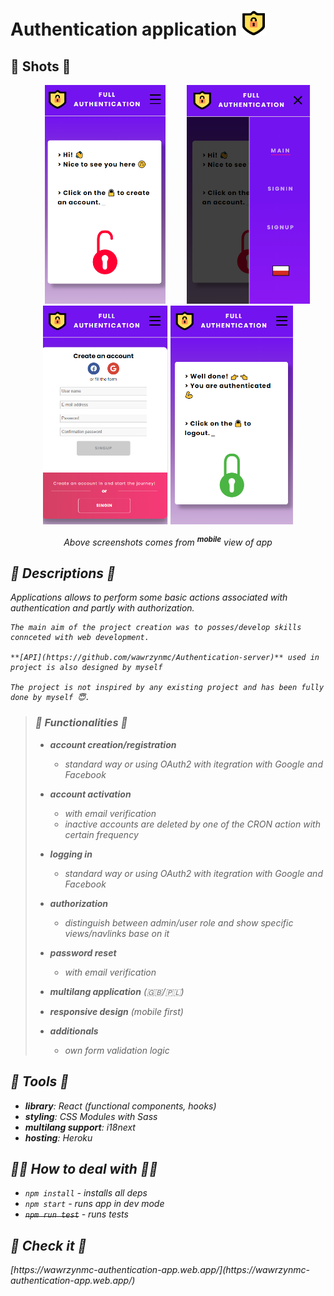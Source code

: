 <h1>Authentication application <img src="src/assets/images/logo.png" height="40px"></h1>

<h2>👀 Shots 👀</h2> 
<p align="center">
    <img src="src/assets/shots/mobile_main.png" height="350px" style="margin: 0 30px;">
    <img src="src/assets/shots/mobile_side.png" height="350px">
    <img src="src/assets/shots/mobile_signup.png" height="350px">
    <img src="src/assets/shots/mobile_main_auth.png" height="350px">
</p>

<p align="center"><i>Above screenshots comes from <sup><strong>mobile</strong></sup> view of app<i></p>

<h2>🧻 Descriptions 🧻</h2>
<p>
    Applications allows to perform some basic actions associated with authentication and partly with authorization.

    The main aim of the project creation was to posses/develop skills connceted with web development. 

    **[API](https://github.com/wawrzynmc/Authentication-server)** used in project is also designed by myself
    
    The project is not inspired by any existing project and has been fully done by myself 😇.
</p>

> <h3>🦾 Functionalities 🦾</h3>
> 
> - **account creation/registration**
> 
>   - standard way or using OAuth2 with itegration with Google and Facebook
> 
> - **account activation**
>
>   - with email verification
>   - inactive accounts are deleted by one of the CRON action with certain frequency
> 
> - **logging in**
> 
>   - standard way or using OAuth2 with itegration with Google and Facebook
> 
> - **authorization**
> 
>   - distinguish between admin/user role and show specific views/navlinks base on it
> 
> - **password reset**
> 
>   - with email verification
> 
> - **multilang application** (🇬🇧/🇵🇱)
> 
> - **responsive design** (mobile first)
> 
> - **additionals**
> 
>   - own form validation logic

<h2>🧰 Tools 🧰</h2>

- **library**: React (functional components, hooks)
- **styling**: CSS Modules with Sass
- **multilang support**: i18next
- **hosting**: Heroku

<h2>🏃‍♂️ How to deal with 🏃‍♂️</h2>

- <code>npm install</code> - installs all deps
- <code>npm start</code> - runs app in dev mode
- ~~<code>npm run test</code>~~ - runs tests

<h2>💩 Check it 💩</h2>
[https://wawrzynmc-authentication-app.web.app/](https://wawrzynmc-authentication-app.web.app/)
